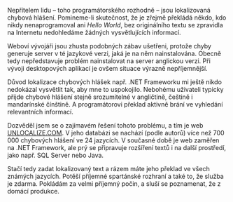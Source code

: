 <!-- dcterms:identifier = aspnetcz#288 -->
<!-- dcterms:title = Unlocalize – přeložte si chybové hlášení zpět do angličtiny -->
<!-- dcterms:abstract = Nepřítelem lidu – toho programátorského rozhodně – jsou lokalizovaná chybová hlášení. Pomineme-li skutečnost, že je zřejmě překládá někdo, kdo nikdy nenaprogramoval ani Hello World, bez originálního textu se zpravidla na Internetu nedohledáme žádných vysvětlujících informací. Naštěstí je tu nová služba, která vám umožňuje chybová hlášení zpět odlokalizovat do angličtiny. -->
<!-- np9:categoryId = 1 -->
<!-- x4w:category = IT -->
<!-- np9:authorId = 1 -->
<!-- np9:authorEmail = michal.valasek@altairis.cz -->
<!-- dcterms:creator = Michal Altair Valášek -->
<!-- dcterms:created = 2010-06-26T21:22:04.147+02:00 -->
<!-- dcterms:date = 2010-06-27T09:00:00+02:00 -->

Nepřítelem lidu – toho programátorského rozhodně – jsou lokalizovaná chybová hlášení. Pomineme-li skutečnost, že je zřejmě překládá někdo, kdo nikdy nenaprogramoval ani *Hello World*, bez originálního textu se zpravidla na Internetu nedohledáme žádných vysvětlujících informací.

Weboví vývojáři jsou zhusta podobných zábav ušetřeni, protože chyby generuje server v té jazykové verzi, jaká je na něm nainstalována. Obecně tedy nepředstavuje problém nainstalovat na server anglickou verzi. Při vývoji desktopových aplikací je ovšem situace výrazně nepříjemnější.

Důvod lokalizace chybových hlášek např. .NET Frameworku mi ještě nikdo nedokázal vysvětlit tak, aby mne to uspokojilo. Nebohému uživateli typicky přijde chybové hlášení stejně srozumitelné v angličtině, češtině i mandarínské čínštině. A programátorovi překlad aktivně brání ve vyhledání relevantních informací.

Dozvěděl jsem se o zajímavém řešení tohoto problému, a tím je web [UNLOCALIZE.COM](http://www.unlocalize.com/). V jeho databázi se nachází (podle autorů) více než 700 000 chybových hlášení ve 24 jazycích. V současné době je web zaměřen na .NET Framework, ale prý se připravuje rozšíření textů i na další prostředí, jako např. SQL Server nebo Java.

Stačí tedy zadat lokalizovaný text a rázem máte jeho překlad ve všech známých jazycích. Potěší příjemné spartánské rozhraní a také to, že služba je zdarma. Pokládám za velmi příjemný počin, a sluší se poznamenat, že z domácí produkce.